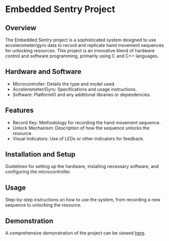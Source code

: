 # Embedded Sentry Project

## Overview
The Embedded Sentry project is a sophisticated system designed to use accelerometer/gyro data to record and replicate hand movement sequences for unlocking resources. This project is an innovative blend of hardware control and software programming, primarily using C and C++ languages.

## Hardware and Software
- Microcontroller: Details the type and model used.
- Accelerometer/Gyro: Specifications and usage instructions.
- Software: PlatformIO and any additional libraries or dependencies.

## Features
- Record Key: Methodology for recording the hand movement sequence.
- Unlock Mechanism: Description of how the sequence unlocks the resource.
- Visual Indicators: Use of LEDs or other indicators for feedback.

## Installation and Setup
Guidelines for setting up the hardware, installing necessary software, and configuring the microcontroller.

## Usage
Step-by-step instructions on how to use the system, from recording a new sequence to unlocking the resource.

## Demonstration
A comprehensive demonstration of the project can be viewed [here](https://drive.google.com/file/d/14lf5hnm6DJXe1YvE-p57n8Jsl6aNnqls/view?usp=sharing).

